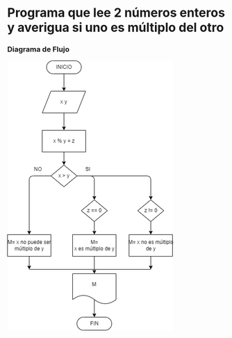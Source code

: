 # Programa que lee 2 números enteros y averigua si uno es múltiplo del otro 

### Diagrama de Flujo
![Diagrama de flujo](multiplos.png "Diagrama de flujo")